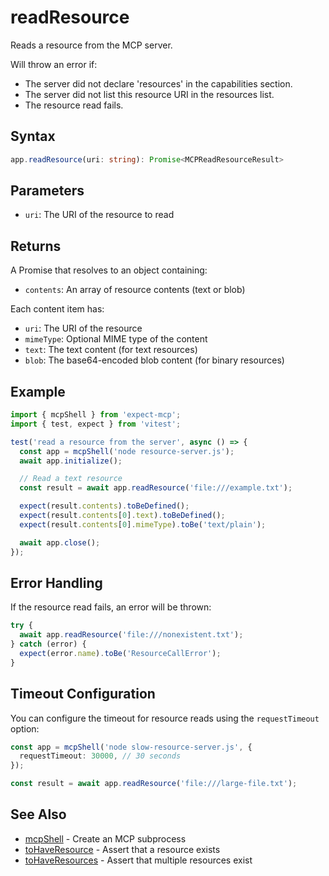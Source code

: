 # readResource

Reads a resource from the MCP server.

Will throw an error if:
 - The server did not declare 'resources' in the capabilities section.
 - The server did not list this resource URI in the resources list.
 - The resource read fails.

## Syntax

```ts
app.readResource(uri: string): Promise<MCPReadResourceResult>
```

## Parameters

- `uri`: The URI of the resource to read

## Returns

A Promise that resolves to an object containing:
- `contents`: An array of resource contents (text or blob)

Each content item has:
- `uri`: The URI of the resource
- `mimeType`: Optional MIME type of the content
- `text`: The text content (for text resources)
- `blob`: The base64-encoded blob content (for binary resources)

## Example

```ts
import { mcpShell } from 'expect-mcp';
import { test, expect } from 'vitest';

test('read a resource from the server', async () => {
  const app = mcpShell('node resource-server.js');
  await app.initialize();

  // Read a text resource
  const result = await app.readResource('file:///example.txt');

  expect(result.contents).toBeDefined();
  expect(result.contents[0].text).toBeDefined();
  expect(result.contents[0].mimeType).toBe('text/plain');

  await app.close();
});
```

## Error Handling

If the resource read fails, an error will be thrown:

```ts
try {
  await app.readResource('file:///nonexistent.txt');
} catch (error) {
  expect(error.name).toBe('ResourceCallError');
}
```

## Timeout Configuration

You can configure the timeout for resource reads using the `requestTimeout` option:

```ts
const app = mcpShell('node slow-resource-server.js', {
  requestTimeout: 30000, // 30 seconds
});

const result = await app.readResource('file:///large-file.txt');
```

## See Also

- [mcpShell](mcpShell) - Create an MCP subprocess
- [toHaveResource](toHaveResource) - Assert that a resource exists
- [toHaveResources](toHaveResources) - Assert that multiple resources exist
